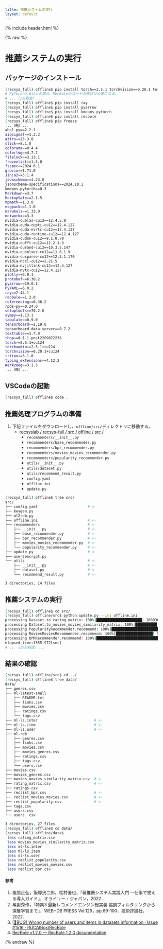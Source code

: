 ```yaml
---
title: 推薦システムの実行
layout: default
---
```


{% include header.html %}

{% raw %}

# 推薦システムの実行

## パッケージのインストール
```bash
(recsys_full) offline$ pip install torch==2.5.1 torchvision==0.20.1 torchaudio==2.5.1 --index-url https://download.pytorch.org/whl/cu124
# PyTorch2.6以上の場合、RecBoleのコードの修正が必要になる。
# ...（3分程度）...
(recsys_full) offline$ pip install ray
(recsys_full) offline$ pip install pyarrow
(recsys_full) offline$ pip install kmeans_pytorch
(recsys_full) offline$ pip install recbole
(recsys_full) offline$ pip freeze
...（略）...
absl-py==2.2.1
aiosignal==1.3.2
attrs==25.3.0
click==8.1.8
colorama==0.4.4
colorlog==4.7.2
filelock==3.13.1
frozenlist==1.5.0
fsspec==2024.6.1
grpcio==1.71.0
Jinja2==3.1.4
jsonschema==4.23.0
jsonschema-specifications==2024.10.1
kmeans-pytorch==0.3
Markdown==3.7
MarkupSafe==2.1.5
mpmath==1.3.0
msgpack==1.1.0
narwhals==1.33.0
networkx==3.3
nvidia-cublas-cu12==12.4.5.8
nvidia-cuda-cupti-cu12==12.4.127
nvidia-cuda-nvrtc-cu12==12.4.127
nvidia-cuda-runtime-cu12==12.4.127
nvidia-cudnn-cu12==9.1.0.70
nvidia-cufft-cu12==11.2.1.3
nvidia-curand-cu12==10.3.5.147
nvidia-cusolver-cu12==11.6.1.9
nvidia-cusparse-cu12==12.3.1.170
nvidia-nccl-cu12==2.21.5
nvidia-nvjitlink-cu12==12.4.127
nvidia-nvtx-cu12==12.4.127
plotly==6.0.1
protobuf==6.30.2
pyarrow==19.0.1
PyYAML==6.0.2
ray==2.44.1
recbole==1.2.0
referencing==0.36.2
rpds-py==0.24.0
setuptools==70.2.0
sympy==1.13.1
tabulate==0.9.0
tensorboard==2.19.0
tensorboard-data-server==0.7.2
texttable==1.7.0
thop==0.1.1.post2209072238
torch==2.5.1+cu124
torchaudio==2.5.1+cu124
torchvision==0.20.1+cu124
triton==3.1.0
typing_extensions==4.12.2
Werkzeug==3.1.3
...（略）...
```

## VSCodeの起動
```bash
(recsys_full) offline$ code .
```

## 推薦処理プログラムの準備
1. 下記ファイルをダウンロードし、`offline/src/`ディレクトリに移動する。
   - [recsyslab / recsys-full / src / offline / src /](https://github.com/recsyslab/recsys-full/tree/main/src/offline/src)
     - `recommenders/__init__.py`
     - `recommenders/base_recommender.py`
     - `recommenders/bpr_recommender.py`
     - `recommenders/movies_movies_recommender.py`
     - `recommenders/pupularity_recommender.py`
     - `utils/__init__.py`
     - `utils/dataset.py`
     - `utils/recommend_result.py`
     - `config.yaml`
     - `offline.ini`
     - `update.py`

```bash
(recsys_full) offline$ tree src/
src/
├── config.yaml                       # <-
├── keygen.py
├── ml2rdb.py
├── offline.ini                       # <-
├── recommenders                      # <-
│   ├── __init__.py                   # <-
│   ├── base_recommender.py           # <-
│   ├── bpr_recommender.py            # <-
│   ├── movies_movies_recommender.py  # <-
│   └── popularity_recommender.py     # <-
├── update.py                         # <-
├── user2encrypt.py
└── utils                             # <-
    ├── __init__.py                   # <-
    ├── dataset.py                    # <-
    └── recommend_result.py           # <-

3 directories, 14 files
```

## 推薦システムの実行
```bash
(recsys_full) offline$ cd src/
(recsys_full) offline/src$ python update.py --ini offline.ini
processing Dataset.to_rating_matrix: 100%|█████████████████████| 100836/100836 [00:02<00:00, 48964.62it/s]
processing Dataset.to_movies_movies_similarity_matrix: 100%|██████████| 9742/9742 [19:58<00:00,  8.13it/s]
processing PopularityRecommender.recommend: 100%|████████████████████████| 20/20 [00:00<00:00, 302.71it/s]
processing MoviesMoviesRecommender.recommend: 100%|█████████████████| 9742/9742 [00:02<00:00, 3700.48it/s]
processing BPRRecommender.recommend: 100%|█████████████████████████████| 611/611 [00:02<00:00, 215.14it/s]
elapsed_time:1355.972[sec]
# ...（25分程度）...
```

## 結果の確認
```bash
(recsys_full) offline/src$ cd ../
(recsys_full) offline$ tree data/
data/
├── genres.csv
├── ml-latest-small
│   ├── README.txt
│   ├── links.csv
│   ├── movies.csv
│   ├── ratings.csv
│   └── tags.csv
├── ml-ls.inter                          # <-
├── ml-ls.item                           # <-
├── ml-ls.user                           # <-
├── ml-rdb
│   ├── genres.csv
│   ├── links.csv
│   ├── movies.csv
│   ├── movies_genres.csv
│   ├── ratings.csv
│   ├── tags.csv
│   └── users.csv
├── movies.csv
├── movies_genres.csv
├── movies_movies_similarity_matrix.csv  # <-
├── rating_matrix.csv                    # <-
├── ratings.csv
├── reclist_bpr.csv                      # <-
├── reclist_movies_movies.csv            # <-
├── reclist_popularity.csv               # <-
├── tags.csv
├── users.csv
└── users_.csv

3 directories, 27 files
(recsys_full) offline$ cd data/
(recsys_full) offline/data$
 less rating_matrix.csv
 less movies_movies_similarity_matrix.csv
 less ml-ls.inter
 less ml-ls.item
 less ml-ls.user
 less reclist_popularity.csv
 less reclist_movies_movies.csv
 less reclist_bpr.csv
```

#### 参考
1. 風間正弘，飯塚洸二郎，松村優也，『著推薦システム実践入門 ―仕事で使える導入ガイド』，オライリー・ジャパン，2022．
1. 与謝秀作，『特集3 最新レコメンドエンジン総実装 協調フィルタリングから深層学習まで』，WEB+DB PRESS Vol.129，pp.69-100，技術評論社，2022．
1. [[🐛BUG] Wrong number of users and items in datasets information · Issue #1516 · RUCAIBox/RecBole](https://github.com/RUCAIBox/RecBole/issues/1516)
1. [RecBole v1.2.0 — RecBole 1.2.0 documentation](https://recbole.io/docs/index.html)

{% endraw %}

